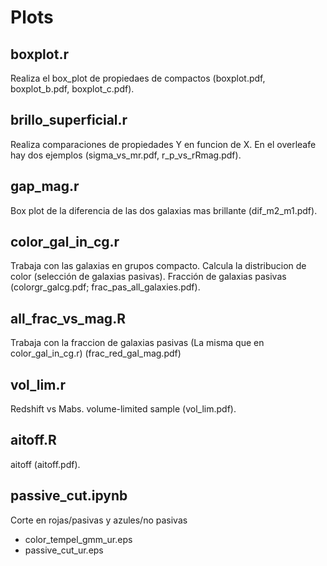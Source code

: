 # Plots
## boxplot.r
Realiza el box_plot de propiedaes de compactos (boxplot.pdf, boxplot_b.pdf, boxplot_c.pdf).  


## brillo_superficial.r
Realiza comparaciones de propiedades Y en funcion de X. En el overleafe hay dos ejemplos 
(sigma_vs_mr.pdf, r_p_vs_rRmag.pdf).


## gap_mag.r
Box plot de la diferencia de las dos galaxias mas brillante (dif_m2_m1.pdf).


## color_gal_in_cg.r
Trabaja con las galaxias en grupos compacto. Calcula la distribucion de color (selección de 
galaxias pasivas). Fracción de galaxias pasivas (colorgr_galcg.pdf; frac_pas_all_galaxies.pdf).


## all_frac_vs_mag.R
Trabaja con la fraccion de galaxias pasivas (La misma que en color_gal_in_cg.r)
                   (frac_red_gal_mag.pdf)


## vol_lim.r
Redshift vs Mabs. volume-limited sample (vol_lim.pdf).


## aitoff.R
aitoff (aitoff.pdf).

## passive_cut.ipynb
Corte en rojas/pasivas y azules/no pasivas
- color_tempel_gmm_ur.eps 
- passive_cut_ur.eps
